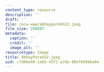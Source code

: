 ```yaml
---
content_type: resource
description: ''
draft: ''
file: /ocw-www/abhayparekh22.jpeg
file_size: 298887
metadata:
  caption: ''
  credit: ''
  image_alt: ''
resourcetype: Image
title: AbhayParekh2.jpeg
uid: cfd9be40-1e65-45f2-a7de-80ef60986a9a
---
```

